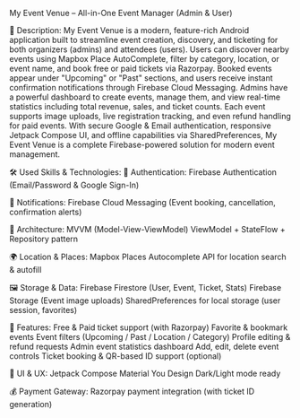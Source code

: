 My Event Venue – All-in-One Event Manager (Admin & User)

📝 Description:
My Event Venue is a modern, feature-rich Android application built to streamline event creation, discovery, and ticketing for both organizers (admins) and attendees (users).
Users can discover nearby events using Mapbox Place AutoComplete, filter by category, location, or event name, and book free or paid tickets via Razorpay. Booked events appear under "Upcoming" or "Past" sections, and users receive instant confirmation notifications through Firebase Cloud Messaging.
Admins have a powerful dashboard to create events, manage them, and view real-time statistics including total revenue, sales, and ticket counts. Each event supports image uploads, live registration tracking, and even refund handling for paid events.
With secure Google & Email authentication, responsive Jetpack Compose UI, and offline capabilities via SharedPreferences, My Event Venue is a complete Firebase-powered solution for modern event management.

🛠️ Used Skills & Technologies:
🔐 Authentication:
Firebase Authentication (Email/Password & Google Sign-In)

🔔 Notifications:
Firebase Cloud Messaging (Event booking, cancellation, confirmation alerts)

🧠 Architecture:
MVVM (Model-View-ViewModel)
ViewModel + StateFlow + Repository pattern

🌍 Location & Places:
Mapbox Places Autocomplete API for location search & autofill

🖼️ Storage & Data:
Firebase Firestore (User, Event, Ticket, Stats)
Firebase Storage (Event image uploads)
SharedPreferences for local storage (user session, favorites)

🎫 Features:
Free & Paid ticket support (with Razorpay)
Favorite & bookmark events
Event filters (Upcoming / Past / Location / Category)
Profile editing & refund requests
Admin event statistics dashboard
Add, edit, delete event controls
Ticket booking & QR-based ID support (optional)

💄 UI & UX:
Jetpack Compose
Material You Design
Dark/Light mode ready

💰 Payment Gateway:
Razorpay payment integration (with ticket ID generation)
